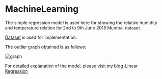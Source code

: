 # MachineLearning
The simple regression model is used here for showing the relative humidity and temperature relation for 2nd to 9th June 2018 Mumbai dataset.

 [Dataset](https://www.meteoblue.com/en/weather/archive/export/mumbai_india_1275339?daterange=2018-06-02+to+2018-06-09&params=&params%5B%5D=11%3B2+m+above+gnd&params%5B%5D=52%3B2+m+above+gnd&params%5B%5D=661%3Bsfc&params%5B%5D=32%3B10+m+above+gnd%3B31%3B10+m+above+gnd&utc_offset=5.5&aggregation=hourly&temperatureunit=CELSIUS&windspeedunit=KILOMETER_PER_HOUR
) is used for implementation.

The outlier graph obtained is as follows:

![graph](https://user-images.githubusercontent.com/32769743/41354786-7b93c986-6f3d-11e8-97d4-d38bc67393dc.png)

For detailed explanation of the model, please visit my blog-[Linear Regression](https://medium.com/@diti.modi/linear-regression-model-899558ba0fc4)

